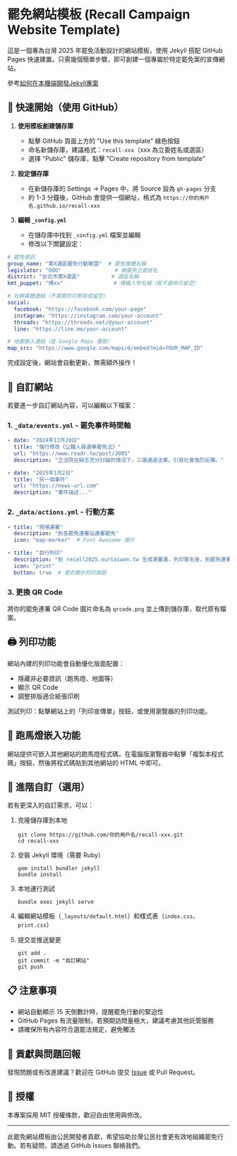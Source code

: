 # 罷免網站模板 (Recall Campaign Website Template)

這是一個專為台灣 2025 年罷免活動設計的網站模板，使用 Jekyll 搭配 GitHub Pages 快速建置。只需幾個簡單步驟，即可創建一個專屬於特定罷免案的宣傳網站。

參考[如何在本機端開發Jekyll專案](https://chatgpt.com/share/67f45de4-88fc-800b-8f64-0dea63b84771)

## 🚀 快速開始（使用 GitHub）

1. **使用模板創建儲存庫**
   - 點擊 GitHub 頁面上方的 "Use this template" 綠色按鈕
   - 命名新儲存庫，建議格式：`recall-xxx`（xxx 為立委姓名或選區）
   - 選擇 "Public" 儲存庫，點擊 "Create repository from template"

2. **設定儲存庫**
   - 在新儲存庫的 Settings → Pages 中，將 Source 設為 `gh-pages` 分支
   - 約 1-3 分鐘後，GitHub 會提供一個網址，格式為 `https://你的用戶名.github.io/recall-xxx`

3. **編輯 `_config.yml`**
   - 在儲存庫中找到 `_config.yml` 檔案並編輯
   - 修改以下關鍵設定：

```yaml
# 罷免資訊
group_name: "第X選區罷免行動聯盟"  # 罷免團體名稱
legislator: "OOO"                 # 被罷免立委姓名
district: "台北市第X選區"          # 選區名稱
kmt_puppet: "傅xx"                # 傀儡人物名稱（若不適用可留空）

# 社群媒體連結（不需要的可刪除或留空）
social:
  facebook: "https://facebook.com/your-page"
  instagram: "https://instagram.com/your-account"
  threads: "https://threads.net/@your-account"
  line: "https://line.me/your-account"

# 地圖嵌入連結（從 Google Maps 獲取）
map_src: "https://www.google.com/maps/d/embed?mid=YOUR_MAP_ID"
```

完成設定後，網站會自動更新，無需額外操作！

## 📱 自訂網站

若要進一步自訂網站內容，可以編輯以下檔案：

### 1. `_data/events.yml` - 罷免事件時間軸

```yaml
- date: "2024年12月20日"
  title: "強行修改《公職人員選舉罷免法》"
  url: "https://www.readr.tw/post/3005"
  description: "立法院在缺乏充分討論的情況下，三讀通過法案，引發社會強烈反彈。"

- date: "2025年1月2日" 
  title: "另一個事件"
  url: "https://news-url.com"
  description: "事件描述..."
```

### 2. `_data/actions.yml` - 行動方案

```yaml
- title: "現場連署"
  description: "到各罷免連署站連署罷免"
  icon: "map-marker"  # Font Awesome 圖示

- title: "自行列印"
  description: "到 recall2025.ourtaiwan.tw 生成連署書，列印簽名後，到罷免連署站送件"
  icon: "print"
  button: true  # 是否顯示列印按鈕
```

### 3. 更換 QR Code

將你的罷免連署 QR Code 圖片命名為 `qrcode.png` 並上傳到儲存庫，取代原有檔案。

## 🖨 列印功能

網站內建的列印功能會自動優化版面配置：
- 隱藏非必要資訊（跑馬燈、地圖等）
- 顯示 QR Code
- 調整排版適合紙張印刷

測試列印：點擊網站上的「列印宣傳單」按鈕，或使用瀏覽器的列印功能。

## 🔄 跑馬燈嵌入功能

網站提供可嵌入其他網站的跑馬燈程式碼。在電腦版瀏覽器中點擊「複製本程式碼」按鈕，然後將程式碼貼到其他網站的 HTML 中即可。

## 🧩 進階自訂（選用）

若有更深入的自訂需求，可以：

1. 克隆儲存庫到本地
   ```
   git clone https://github.com/你的用戶名/recall-xxx.git
   cd recall-xxx
   ```

2. 安裝 Jekyll 環境（需要 Ruby）
   ```
   gem install bundler jekyll
   bundle install
   ```

3. 本地運行測試
   ```
   bundle exec jekyll serve
   ```

4. 編輯網站模板（`_layouts/default.html`）和樣式表（`index.css`、`print.css`）

5. 提交並推送變更
   ```
   git add .
   git commit -m "自訂網站"
   git push
   ```

## 📋 注意事項

- 網站自動顯示 15 天倒數計時，提醒罷免行動的緊迫性
- GitHub Pages 有流量限制，若預期訪問量極大，建議考慮其他託管服務
- 請確保所有內容符合選罷法規定，避免觸法

## 🤝 貢獻與問題回報

發現問題或有改進建議？歡迎在 GitHub 提交 [Issue](https://github.com/bestian/recall-template/issues) 或 Pull Request。

## 📜 授權

本專案採用 MIT 授權條款，歡迎自由使用與修改。

---

此罷免網站模板由公民開發者貢獻，希望協助台灣公民社會更有效地組織罷免行動。若有疑問，請透過 GitHub Issues 聯絡我們。